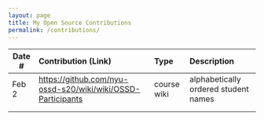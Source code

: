 ```yaml
---
layout: page
title: My Open Source Contributions
permalink: /contributions/
---
```


<!--
Type of the contribution should be "Wikipedia edit", "OpenStreet Map feature", "Documentation", "Course website", "Blog",
"Browse Add-on", etc.

The description should include a brief summary of what you did.

Replace the first row with your own contribution. 

-->





| Date #       | Contribution (Link)  | Type  | Description |
|---|:---|:---|:---|
| Feb 2   | https://github.com/nyu-ossd-s20/wiki/wiki/OSSD-Participants    | course wiki    |   alphabetically ordered student names    |
|     |     |     |      |
|     |     |     |      |
